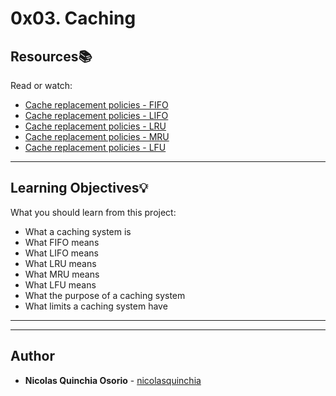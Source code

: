 # 0x03. Caching

## Resources:books:
Read or watch:
* [Cache replacement policies - FIFO](https://intranet.hbtn.io/rltoken/19BmC7_yWVFxgBsrFj5pMQ)
* [Cache replacement policies - LIFO](https://intranet.hbtn.io/rltoken/tFJiHSboDyAooL99E6z26w)
* [Cache replacement policies - LRU](https://intranet.hbtn.io/rltoken/LldZ-vxNUMef5i4RteBvjQ)
* [Cache replacement policies - MRU](https://intranet.hbtn.io/rltoken/TkFe9OumLluo7VFHzpLjIg)
* [Cache replacement policies - LFU](https://intranet.hbtn.io/rltoken/TtqPh2c67tOHlXpuXkDO-Q)

---
## Learning Objectives:bulb:
What you should learn from this project:

* What a caching system is
* What FIFO means 
* What LIFO means
* What LRU means
* What MRU means
* What LFU means
* What the purpose of a caching system
* What limits a caching system have

---
---

## Author
* **Nicolas Quinchia Osorio** - [nicolasquinchia](https://github.com/nicolasquinchia)
